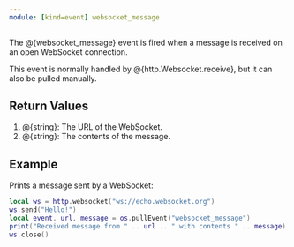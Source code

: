 ```yaml
---
module: [kind=event] websocket_message
---
```


The @{websocket_message} event is fired when a message is received on an open WebSocket connection.

This event is normally handled by @{http.Websocket.receive}, but it can also be pulled manually.

## Return Values
1. @{string}: The URL of the WebSocket.
2. @{string}: The contents of the message.

## Example
Prints a message sent by a WebSocket:
```lua
local ws = http.websocket("ws://echo.websocket.org")
ws.send("Hello!")
local event, url, message = os.pullEvent("websocket_message")
print("Received message from " .. url .. " with contents " .. message)
ws.close()
```
